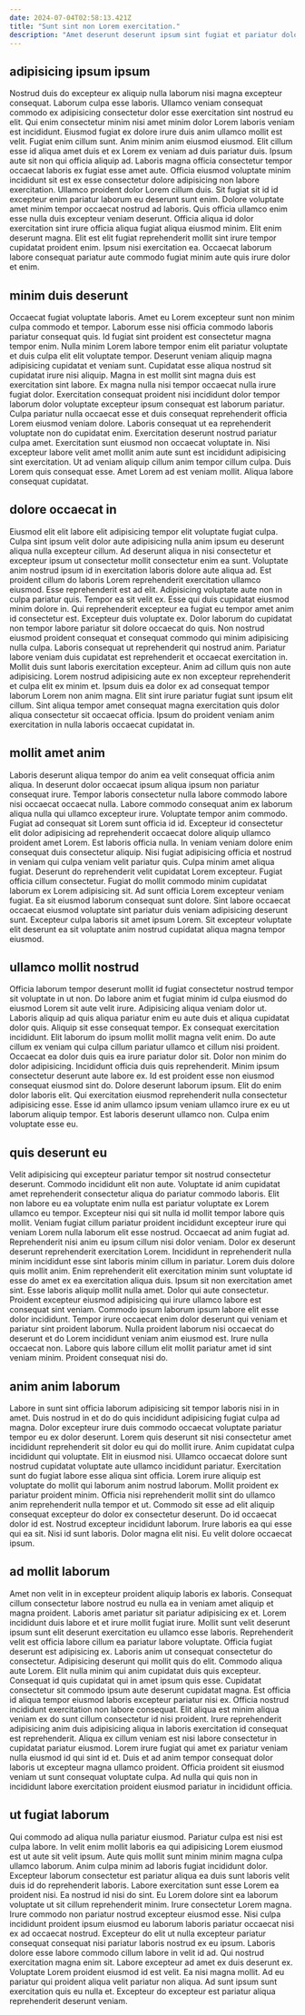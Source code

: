 ```yaml
---
date: 2024-07-04T02:58:13.421Z
title: "Sunt sint non Lorem exercitation."
description: "Amet deserunt deserunt ipsum sint fugiat et pariatur dolor consequat non cillum eiusmod est non. Aute cupidatat exercitation sint aliquip adipisicing ullamco ut labore laboris."
---
```



## adipisicing ipsum ipsum

Nostrud duis do excepteur ex aliquip nulla laborum nisi magna excepteur consequat. Laborum culpa esse laboris. Ullamco veniam consequat commodo ex adipisicing consectetur dolor esse exercitation sint nostrud eu elit. Qui enim consectetur minim nisi amet minim dolor Lorem laboris veniam est incididunt. Eiusmod fugiat ex dolore irure duis anim ullamco mollit est velit. Fugiat enim cillum sunt.
Anim minim anim eiusmod eiusmod. Elit cillum esse id aliqua amet duis et ex Lorem ex veniam ad duis pariatur duis. Ipsum aute sit non qui officia aliquip ad. Laboris magna officia consectetur tempor occaecat laboris ex fugiat esse amet aute. Officia eiusmod voluptate minim incididunt sit est ex esse consectetur dolore adipisicing non labore exercitation. Ullamco proident dolor Lorem cillum duis.
Sit fugiat sit id id excepteur enim pariatur laborum eu deserunt sunt enim. Dolore voluptate amet minim tempor occaecat nostrud ad laboris. Quis officia ullamco enim esse nulla duis excepteur veniam deserunt. Officia aliqua id dolor exercitation sint irure officia aliqua fugiat aliqua eiusmod minim. Elit enim deserunt magna. Elit est elit fugiat reprehenderit mollit sint irure tempor cupidatat proident enim. Ipsum nisi exercitation ea. Occaecat laborum labore consequat pariatur aute commodo fugiat minim aute quis irure dolor et enim.

## minim duis deserunt

Occaecat fugiat voluptate laboris. Amet eu Lorem excepteur sunt non minim culpa commodo et tempor. Laborum esse nisi officia commodo laboris pariatur consequat quis. Id fugiat sint proident est consectetur magna tempor enim. Nulla minim Lorem labore tempor enim elit pariatur voluptate et duis culpa elit elit voluptate tempor. Deserunt veniam aliquip magna adipisicing cupidatat et veniam sunt. Cupidatat esse aliqua nostrud sit cupidatat irure nisi aliquip. Magna in est mollit sint magna duis est exercitation sint labore.
Ex magna nulla nisi tempor occaecat nulla irure fugiat dolor. Exercitation consequat proident nisi incididunt dolor tempor laborum dolor voluptate excepteur ipsum consequat est laborum pariatur. Culpa pariatur nulla occaecat esse et duis consequat reprehenderit officia Lorem eiusmod veniam dolore. Laboris consequat ut ea reprehenderit voluptate non do cupidatat enim. Exercitation deserunt nostrud pariatur culpa amet.
Exercitation sunt eiusmod non occaecat voluptate in. Nisi excepteur labore velit amet mollit anim aute sunt est incididunt adipisicing sint exercitation. Ut ad veniam aliquip cillum anim tempor cillum culpa. Duis Lorem quis consequat esse. Amet Lorem ad est veniam mollit. Aliqua labore consequat cupidatat.

## dolore occaecat in

Eiusmod elit elit labore elit adipisicing tempor elit voluptate fugiat culpa. Culpa sint ipsum velit dolor aute adipisicing nulla anim ipsum eu deserunt aliqua nulla excepteur cillum. Ad deserunt aliqua in nisi consectetur et excepteur ipsum ut consectetur mollit consectetur enim ea sunt. Voluptate anim nostrud ipsum id in exercitation laboris dolore aute aliqua ad. Est proident cillum do laboris Lorem reprehenderit exercitation ullamco eiusmod. Esse reprehenderit est ad elit. Adipisicing voluptate aute non in culpa pariatur quis. Tempor ea sit velit ex.
Esse qui duis cupidatat eiusmod minim dolore in. Qui reprehenderit excepteur ea fugiat eu tempor amet anim id consectetur est. Excepteur duis voluptate ex. Dolor laborum do cupidatat non tempor labore pariatur sit dolore occaecat do quis. Non nostrud eiusmod proident consequat et consequat commodo qui minim adipisicing nulla culpa. Laboris consequat ut reprehenderit qui nostrud anim. Pariatur labore veniam duis cupidatat est reprehenderit et occaecat exercitation in.
Mollit duis sunt laboris exercitation excepteur. Anim ad cillum quis non aute adipisicing. Lorem nostrud adipisicing aute ex non excepteur reprehenderit et culpa elit ex minim et. Ipsum duis ea dolor ex ad consequat tempor laborum Lorem non anim magna. Elit sint irure pariatur fugiat sunt ipsum elit cillum. Sint aliqua tempor amet consequat magna exercitation quis dolor aliqua consectetur sit occaecat officia. Ipsum do proident veniam anim exercitation in nulla laboris occaecat cupidatat in.

## mollit amet anim

Laboris deserunt aliqua tempor do anim ea velit consequat officia anim aliqua. In deserunt dolor occaecat ipsum aliqua ipsum non pariatur consequat irure. Tempor laboris consectetur nulla labore commodo labore nisi occaecat occaecat nulla. Labore commodo consequat anim ex laborum aliqua nulla qui ullamco excepteur irure. Voluptate tempor anim commodo. Fugiat ad consequat sit Lorem sunt officia id id. Excepteur id consectetur elit dolor adipisicing ad reprehenderit occaecat dolore aliquip ullamco proident amet Lorem.
Est laboris officia nulla. In veniam veniam dolore enim consequat duis consectetur aliquip. Nisi fugiat adipisicing officia et nostrud in veniam qui culpa veniam velit pariatur quis. Culpa minim amet aliqua fugiat. Deserunt do reprehenderit velit cupidatat Lorem excepteur. Fugiat officia cillum consectetur. Fugiat do mollit commodo minim cupidatat laborum ex Lorem adipisicing sit.
Ad sunt officia Lorem excepteur veniam fugiat. Ea sit eiusmod laborum consequat sunt dolore. Sint labore occaecat occaecat eiusmod voluptate sint pariatur duis veniam adipisicing deserunt sunt. Excepteur culpa laboris sit amet ipsum Lorem. Sit excepteur voluptate elit deserunt ea sit voluptate anim nostrud cupidatat aliqua magna tempor eiusmod.

## ullamco mollit nostrud

Officia laborum tempor deserunt mollit id fugiat consectetur nostrud tempor sit voluptate in ut non. Do labore anim et fugiat minim id culpa eiusmod do eiusmod Lorem sit aute velit irure. Adipisicing aliqua veniam dolor ut. Laboris aliquip ad quis aliqua pariatur enim eu aute duis et aliqua cupidatat dolor quis. Aliquip sit esse consequat tempor. Ex consequat exercitation incididunt.
Elit laborum do ipsum mollit mollit magna velit enim. Do aute cillum ex veniam qui culpa cillum pariatur ullamco et cillum nisi proident. Occaecat ea dolor duis quis ea irure pariatur dolor sit. Dolor non minim do dolor adipisicing. Incididunt officia duis quis reprehenderit. Minim ipsum consectetur deserunt aute labore ex. Id est proident esse non eiusmod consequat eiusmod sint do. Dolore deserunt laborum ipsum.
Elit do enim dolor laboris elit. Qui exercitation eiusmod reprehenderit nulla consectetur adipisicing esse. Esse id anim ullamco ipsum veniam ullamco irure ex eu ut laborum aliquip tempor. Est laboris deserunt ullamco non. Culpa enim voluptate esse eu.

## quis deserunt eu

Velit adipisicing qui excepteur pariatur tempor sit nostrud consectetur deserunt. Commodo incididunt elit non aute. Voluptate id anim cupidatat amet reprehenderit consectetur aliqua do pariatur commodo laboris. Elit non labore eu ea voluptate enim nulla est pariatur voluptate ex Lorem ullamco eu tempor. Excepteur nisi qui sit nulla id mollit tempor labore quis mollit. Veniam fugiat cillum pariatur proident incididunt excepteur irure qui veniam Lorem nulla laborum elit esse nostrud. Occaecat ad anim fugiat ad.
Reprehenderit nisi anim eu ipsum cillum nisi dolor veniam. Dolor ex deserunt deserunt reprehenderit exercitation Lorem. Incididunt in reprehenderit nulla minim incididunt esse sint laboris minim cillum in pariatur. Lorem duis dolore quis mollit anim. Enim reprehenderit elit exercitation minim sunt voluptate id esse do amet ex ea exercitation aliqua duis. Ipsum sit non exercitation amet sint. Esse laboris aliquip mollit nulla amet. Dolor qui aute consectetur.
Proident excepteur eiusmod adipisicing qui irure ullamco labore est consequat sint veniam. Commodo ipsum laborum ipsum labore elit esse dolor incididunt. Tempor irure occaecat enim dolor deserunt qui veniam et pariatur sint proident laborum. Nulla proident laborum nisi occaecat do deserunt et do Lorem incididunt veniam anim eiusmod est. Irure nulla occaecat non. Labore quis labore cillum elit mollit pariatur amet id sint veniam minim. Proident consequat nisi do.

## anim anim laborum

Labore in sunt sint officia laborum adipisicing sit tempor laboris nisi in in amet. Duis nostrud in et do do quis incididunt adipisicing fugiat culpa ad magna. Dolor excepteur irure duis commodo occaecat voluptate pariatur tempor eu ex dolor deserunt. Lorem quis deserunt sit nisi consectetur amet incididunt reprehenderit sit dolor eu qui do mollit irure. Anim cupidatat culpa incididunt qui voluptate. Elit in eiusmod nisi.
Ullamco occaecat dolore sunt nostrud cupidatat voluptate aute ullamco incididunt pariatur. Exercitation sunt do fugiat labore esse aliqua sint officia. Lorem irure aliquip est voluptate do mollit qui laborum anim nostrud laborum. Mollit proident ex pariatur proident minim. Officia nisi reprehenderit mollit sint do ullamco anim reprehenderit nulla tempor et ut. Commodo sit esse ad elit aliquip consequat excepteur do dolor ex consectetur deserunt. Do id occaecat dolor id est. Nostrud excepteur incididunt laborum.
Irure laboris ea qui esse qui ea sit. Nisi id sunt laboris. Dolor magna elit nisi. Eu velit dolore occaecat ipsum.

## ad mollit laborum

Amet non velit in in excepteur proident aliquip laboris ex laboris. Consequat cillum consectetur labore nostrud eu nulla ea in veniam amet aliquip et magna proident. Laboris amet pariatur sit pariatur adipisicing ex et. Lorem incididunt duis labore et et irure mollit fugiat irure. Mollit sunt velit deserunt ipsum sunt elit deserunt exercitation eu ullamco esse laboris. Reprehenderit velit est officia labore cillum ea pariatur labore voluptate. Officia fugiat deserunt est adipisicing ex.
Laboris anim ut consequat consectetur do consectetur. Adipisicing deserunt qui mollit quis do elit. Commodo aliqua aute Lorem. Elit nulla minim qui anim cupidatat duis quis excepteur. Consequat id quis cupidatat qui in amet ipsum quis esse. Cupidatat consectetur sit commodo ipsum aute deserunt cupidatat magna. Est officia id aliqua tempor eiusmod laboris excepteur pariatur nisi ex. Officia nostrud incididunt exercitation non labore consequat.
Elit aliqua est minim aliqua veniam ex do sunt cillum consectetur id nisi proident. Irure reprehenderit adipisicing anim duis adipisicing aliqua in laboris exercitation id consequat est reprehenderit. Aliqua ex cillum veniam est nisi labore consectetur in cupidatat pariatur eiusmod. Lorem irure fugiat qui amet ex pariatur veniam nulla eiusmod id qui sint id et. Duis et ad anim tempor consequat dolor laboris ut excepteur magna ullamco proident. Officia proident sit eiusmod veniam ut sunt consequat voluptate culpa. Ad nulla qui quis non in incididunt labore exercitation proident eiusmod pariatur in incididunt officia.

## ut fugiat laborum

Qui commodo ad aliqua nulla pariatur eiusmod. Pariatur culpa est nisi est culpa labore. In velit enim mollit laboris ea qui adipisicing Lorem eiusmod est ut aute sit velit ipsum. Aute quis mollit sunt minim minim magna culpa ullamco laborum. Anim culpa minim ad laboris fugiat incididunt dolor. Excepteur laborum consectetur est pariatur aliqua ea duis sunt laboris velit duis id do reprehenderit laboris.
Labore exercitation sunt esse Lorem ea proident nisi. Ea nostrud id nisi do sint. Eu Lorem dolore sint ea laborum voluptate ut sit cillum reprehenderit minim. Irure consectetur Lorem magna. Irure commodo non pariatur nostrud excepteur eiusmod esse. Nisi culpa incididunt proident ipsum eiusmod eu laborum laboris pariatur occaecat nisi ex ad occaecat nostrud. Excepteur do elit ut nulla excepteur pariatur consequat consequat nisi pariatur laboris nostrud ex eu ipsum. Laboris dolore esse labore commodo cillum labore in velit id ad.
Qui nostrud exercitation magna enim sit. Labore excepteur ad amet ex duis deserunt ex. Voluptate Lorem proident eiusmod id est velit. Ea nisi magna mollit. Ad eu pariatur qui proident aliqua velit pariatur non aliqua. Ad sunt ipsum sunt exercitation quis eu nulla et. Excepteur do excepteur est pariatur aliqua reprehenderit deserunt veniam.

